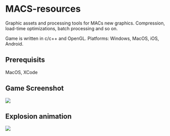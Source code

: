 # MACS-resources

Graphic assets and processing tools for MACs new graphics. Compression, load-time optimizations, batch processing and so on. 

Game is written in c/c++ and OpenGL. Platforms: Windows, MacOS, iOS, Android.

## Prerequisits
MacOS, XCode

## Game Screenshot
![](http://deadbrains.io/ingym/resources/dark_frontier_small.jpg)

## Explosion animation
![](https://cdn.discordapp.com/attachments/690139928147132416/690823745798930452/2806803dee7e36b6538655b15087b1bf.gif)
